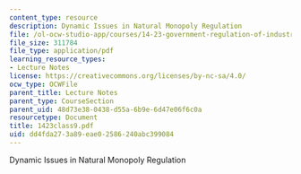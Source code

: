 ```yaml
---
content_type: resource
description: Dynamic Issues in Natural Monopoly Regulation
file: /ol-ocw-studio-app/courses/14-23-government-regulation-of-industry-spring-2003/dd4fda273a89eae02586240abc399084_1423class9.pdf
file_size: 311784
file_type: application/pdf
learning_resource_types:
- Lecture Notes
license: https://creativecommons.org/licenses/by-nc-sa/4.0/
ocw_type: OCWFile
parent_title: Lecture Notes
parent_type: CourseSection
parent_uid: 48d73e38-0438-d55a-6b9e-6d47e06f6c0a
resourcetype: Document
title: 1423class9.pdf
uid: dd4fda27-3a89-eae0-2586-240abc399084
---
```

Dynamic Issues in Natural Monopoly Regulation